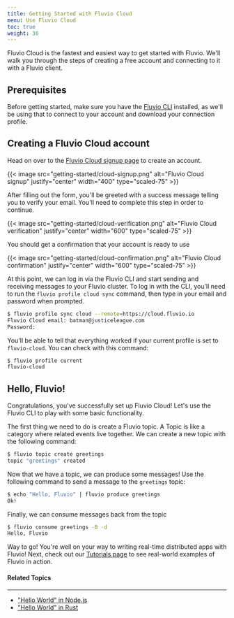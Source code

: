 ```yaml
---
title: Getting Started with Fluvio Cloud
menu: Use Fluvio Cloud
toc: true
weight: 30
---
```


Fluvio Cloud is the fastest and easiest way to get started with Fluvio.
We'll walk you through the steps of creating a free account and connecting
to it with a Fluvio client.

## Prerequisites

Before getting started, make sure you have the [Fluvio CLI] installed, as
we'll be using that to connect to your account and download your connection
profile.

[Fluvio CLI]: ../fluvio-cli

## Creating a Fluvio Cloud account

Head on over to the [Fluvio Cloud signup page] to create an account.

[Fluvio Cloud signup page]: https://cloud.fluvio.io/signup

{{< image src="getting-started/cloud-signup.png" alt="Fluvio Cloud signup" justify="center" width="400" type="scaled-75" >}}

After filling out the form, you'll be greeted with a success message telling
you to verify your email. You'll need to complete this step in order to
continue.

{{< image src="getting-started/cloud-verification.png" alt="Fluvio Cloud verification" justify="center" width="600" type="scaled-75" >}}

You should get a confirmation that your account is ready to use

{{< image src="getting-started/cloud-confirmation.png" alt="Fluvio Cloud confirmation" justify="center" width="600" type="scaled-75" >}}

At this point, we can log in via the Fluvio CLI and start sending and receiving
messages to your Fluvio cluster. To log in with the CLI, you'll need to run the
`fluvio profile cloud sync` command, then type in your email and password when
prompted.

```bash
$ fluvio profile sync cloud --remote=https://cloud.fluvio.io
Fluvio Cloud email: batman@justiceleague.com
Password:
```

You'll be able to tell that everything worked if your current profile is set to
`fluvio-cloud`. You can check with this command:

```bash
$ fluvio profile current
fluvio-cloud
```

## Hello, Fluvio!

Congratulations, you've successfully set up Fluvio Cloud! Let's use the Fluvio CLI
to play with some basic functionality.

The first thing we need to do is create a Fluvio topic. A Topic is like a category
where related events live together. We can create a new topic with the following
command:

```bash
$ fluvio topic create greetings
topic "greetings" created
```

Now that we have a topic, we can produce some messages! Use the following command
to send a message to the `greetings` topic:

```bash
$ echo "Hello, Fluvio" | fluvio produce greetings
Ok!
```

Finally, we can consume messages back from the topic

```bash
$ fluvio consume greetings -B -d
Hello, Fluvio
```

Way to go! You're well on your way to writing real-time distributed apps with Fluvio!
Next, check out our [Tutorials page] to see real-world examples of Fluvio in action.

[Tutorials page]: /tutorials

#### Related Topics
---

- ["Hello World" in Node.js](/tutorials/hello-world-node/)
- ["Hello World" in Rust](/tutorials/hello-world-rust/)

